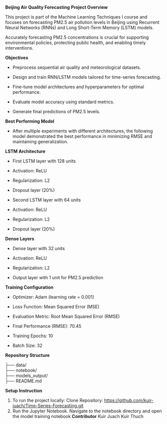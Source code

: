 **Beijing Air Quality Forecasting**
**Project Overview**

This project is part of the Machine Learning Techniques I course and focuses on forecasting PM2.5 air pollution levels in Beijing using Recurrent Neural Networks (RNNs) and Long Short-Term Memory (LSTM) models.

Accurately forecasting PM2.5 concentrations is crucial for supporting environmental policies, protecting public health, and enabling timely interventions.

**Objectives**

- Preprocess sequential air quality and meteorological datasets.

- Design and train RNN/LSTM models tailored for time-series forecasting.

- Fine-tune model architectures and hyperparameters for optimal performance.

- Evaluate model accuracy using standard metrics.

- Generate final predictions of PM2.5 levels.

**Best Performing Model**

- After multiple experiments with different architectures, the following model demonstrated the best performance in minimizing RMSE and maintaining generalization.

**LSTM Architecture**

- First LSTM layer with 128 units

- Activation: ReLU

- Regularization: L2

- Dropout layer (20%)

- Second LSTM layer with 64 units

- Activation: ReLU

- Regularization: L2

- Dropout layer (20%)

**Dense Layers**
- Dense layer with 32 units

- Activation: ReLU

- Regularization: L2

- Output layer with 1 unit for PM2.5 prediction

**Training Configuration**
- Optimizer: Adam (learning rate = 0.001)

- Loss Function: Mean Squared Error (MSE)

- Evaluation Metric: Root Mean Squared Error (RMSE)
  
- Final Performance (RMSE): 70.45

- Training Epochs: 10

- Batch Size: 32

**Repository Structure**

├── data/              
├── notebook/          
├── models_output/    
├── README.md        

**Setup Instruction**
1. To run the project locally:
Clone Repository: https://github.com/kuir-juach/Time-Series-Forecasting.git
2. Run the Jupyter Notebook. 
Navigate to the notebook directory and open the model training notebook
**Contributor**
Kuir Juach Kuir Thuch



